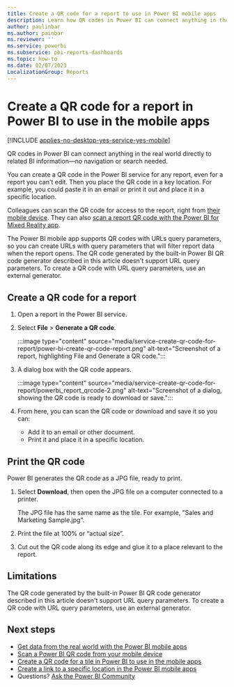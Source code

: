 ```yaml
---
title: Create a QR code for a report to use in Power BI mobile apps
description: Learn how QR codes in Power BI can connect anything in the real world directly to related BI information in the Power BI mobile app, no search needed.
author: paulinbar
ms.author: painbar
ms.reviewer: ''
ms.service: powerbi
ms.subservice: pbi-reports-dashboards
ms.topic: how-to
ms.date: 02/07/2023
LocalizationGroup: Reports
---
```

# Create a QR code for a report in Power BI to use in the mobile apps

[!INCLUDE [applies-no-desktop-yes-service-yes-mobile](../includes/applies-no-desktop-yes-service-yes-mobile.md)]

QR codes in Power BI can connect anything in the real world directly to related BI information&mdash;no navigation or search needed.

You can create a QR code in the Power BI service for any report, even for a report you can't edit. Then you place the QR code in a key location. For example, you could paste it in an email or print it out and place it in a specific location.

Colleagues can scan the QR code for access to the report, right from [their mobile device](../consumer/mobile/mobile-apps-qr-code.md). They can also [scan a report QR code with the Power BI for Mixed Reality app](../consumer/mobile/mobile-hololens2-app.md#open-reports-with-qr-codes).

The Power BI mobile app supports QR codes with URLs query parameters, so you can create URLs with query parameters that will filter report data when the report opens. The QR code generated by the built-in Power BI QR code generator described in this article doesn't support URL query parameters. To create a QR code with URL query parameters, use an external generator.

## Create a QR code for a report

1. Open a report in the Power BI service.
1. Select **File** > **Generate a QR code**.

   :::image type="content" source="media/service-create-qr-code-for-report/power-bi-create-qr-code-report.png" alt-text="Screenshot of a report, highlighting File and Generate a QR code.":::
1. A dialog box with the QR code appears.

   :::image type="content" source="media/service-create-qr-code-for-report/powerbi_report_qrcode-2.png" alt-text="Screenshot of a dialog, showing the QR code is ready to download or save.":::
1. From here, you can scan the QR code or download and save it so you can:

   * Add it to an email or other document.
   * Print it and place it in a specific location.

## Print the QR code

Power BI generates the QR code as a JPG file, ready to print.

1. Select **Download**, then open the JPG file on a computer connected to a printer.

   The JPG file has the same name as the tile. For example, "Sales and Marketing Sample.jpg".

1. Print the file at 100% or “actual size”.
1. Cut out the QR code along its edge and glue it to a place relevant to the report.

## Limitations

The QR code generated by the built-in Power BI QR code generator described in this article doesn't support URL query parameters. To create a QR code with URL query parameters, use an external generator.

## Next steps

* [Get data from the real world with the Power BI mobile apps](../consumer/mobile/mobile-apps-data-in-real-world-context.md)
* [Scan a Power BI QR code from your mobile device](../consumer/mobile/mobile-apps-qr-code.md)
* [Create a QR code for a tile in Power BI to use in the mobile apps](service-create-qr-code-for-tile.md)
* [Create a link to a specific location in the Power BI mobile apps](../consumer/mobile/mobile-apps-deep-link-specific-location.md)
* Questions? [Ask the Power BI Community](https://community.powerbi.com/)
